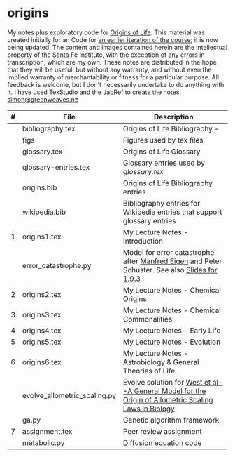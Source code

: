 # origins 

My notes plus exploratory code for [Origins of Life](https://www.complexityexplorer.org/courses/103-origins-of-life). This material was created initially for an Code for [an earlier iteration of the course](https://www.complexityexplorer.org/courses/95-origins-of-life); it is now being updated.
The content and images contained herein are the intellectual property of the Santa Fe Institute, with the exception of any errors in transcription, which are my own.
These notes are distributed in the hope that they will be useful,
but without any warranty, and without even the implied warranty of
merchantability or fitness for a particular purpose. All feedback is welcome,
but I don't necessarily undertake to do anything with it.
I have used [TexStudio](https://www.texstudio.org/) and the [JabRef](https://www.jabref.org/) to create the notes.
[simon@greenweaves.nz](mailto:simon@greenweaves.nz)

|#|File|Description|
|---|------------------------------|-----------------------------------------------------------|
|   |bibliography.tex|Origins of Life Bibliography - |uses _origins.bib_ and _wikipedia.bib_|
|   |figs| Figures used by tex files |
|   |glossary.tex|Origins of Life Glossary|
|   |glossary-entries.tex|Glossary entries used by _glossary.tex_|
|   |origins.bib|Origins of Life Bibliography entries|
|   |wikipedia.bib|Bibliography entries for Wikipedia entries that support glossary entries|
|1|origins1.tex|My Lecture Notes - Introduction|
||error_catastrophe.py|Model for error catastrophe after [Manfred Eigen](https://www.pnas.org/content/99/21/13374.full) and Peter Schuster. See also [Slides for 1.9.3](https://complexityexplorer.s3.amazonaws.com/originsoflife/unit1/origin+quasispecie2s_fix_short+(1).pdf)|
|2|origins2.tex|My Lecture Notes - Chemical Origins|
|3|origins3.tex|My Lecture Notes - Chemical Commonalities|
|4|origins4.tex|My Lecture Notes - Early Life|
|5|origins5.tex|My Lecture Notes - Evolution|
|6|origins6.tex|My Lecture Notes - Astrobiology & General Theories of Life|
| |evolve_allometric_scaling.py|Evolve solution for  [West et al--A General Model for the Origin of Allometric Scaling Laws in Biology](http://hermes.ffn.ub.es/oscar/Biologia/Escala/Science_276_122_1997.pdf)|
| | ga.py|Genetic algorithm framework|
|7|assignment.tex|Peer review assignment|
||metabolic.py|Diffusion equation code|

